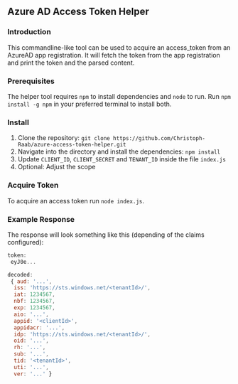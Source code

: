 ## Azure AD Access Token Helper

### Introduction

This commandline-like tool can be used to acquire an access_token from an AzureAD app registration. It will fetch the token from the app registration and print the token and the parsed content.

### Prerequisites

The helper tool requires ``npm`` to install dependencies and ``node`` to run. 
Run ``npm install -g npm`` in your preferred terminal to install both.

### Install

1) Clone the repository: ``git clone https://github.com/Christoph-Raab/azure-access-token-helper.git``
2) Navigate into the directory and install the dependencies: ``npm install``
3) Update ``CLIENT_ID``, ``CLIENT_SECRET`` and ``TENANT_ID`` inside the file ``index.js``
4) Optional: Adjust the scope

### Acquire Token

To acquire an access token run ``node index.js``.

### Example Response

The response will look something like this (depending of the claims configured):

```js
token:
 eyJ0e...

decoded:
 { aud: '...',
  iss: 'https://sts.windows.net/<tenantId>/',
  iat: 1234567,
  nbf: 1234567,
  exp: 1234567,
  aio: '...',
  appid: '<clientId>',
  appidacr: '...',
  idp: 'https://sts.windows.net/<tenantId>/',
  oid: '...',
  rh: '...',
  sub: '...',
  tid: '<tenantId>',
  uti: '...',
  ver: '...' }
```
